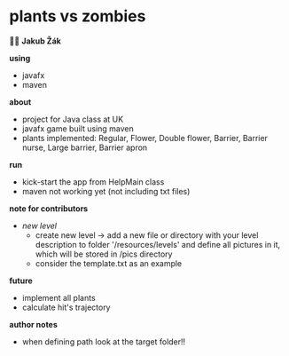 # plants vs zombies
:artist: **Jakub Žák**

**using**
- javafx
- maven

**about**
- project for Java class at UK
- javafx game built using maven
- plants implemented: Regular, Flower, Double flower, Barrier, Barrier nurse, Large barrier, Barrier apron

**run**
- kick-start the app from HelpMain class
- maven not working yet (not including txt files)

**note for contributors**
- *new level*
    - create new level -> add a new file or directory with your level description to folder
     '/resources/levels' and define all pictures in it, which will be stored in /pics directory
    - consider the template.txt as an example
    
**future**
- implement all plants
- calculate hit's trajectory

**author notes**
- when defining path look at the target folder!! 
